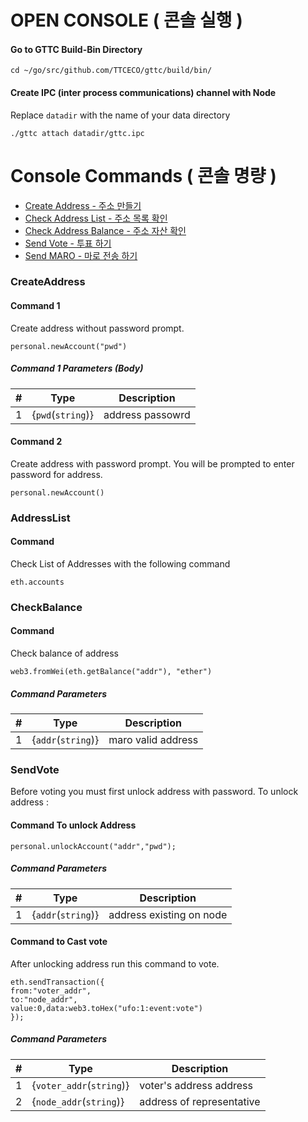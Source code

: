 # OPEN CONSOLE ( 콘솔 실행 )

#### Go to GTTC Build-Bin Directory 

```
cd ~/go/src/github.com/TTCECO/gttc/build/bin/
```
#### Create IPC (inter process communications) channel with Node

Replace `datadir` with the name of your data directory

```
./gttc attach datadir/gttc.ipc
```

# Console Commands ( 콘솔 명량 )

- [Create Address - 주소 만들기 ](#CreateAddress)
- [Check Address List - 주소 목록 확인 ](#AddressList)
- [Check Address Balance - 주소 자산 확인 ](#CheckBalance)
- [Send Vote - 투표 하기 ](#SendVote)
- [Send MARO - 마로 전송 하기 ](#SendMaro)


### CreateAddress

#### Command 1
 Create address without password prompt.

```
personal.newAccount("pwd")
```


##### Command 1 Parameters (Body)

| #    | Type                               | Description                                                  |
| ---- | ---------------------------------- | ------------------------------------------------------------ |
| 1    | {`pwd`(`string`)}                  | address passowrd                               |



#### Command 2
 Create address with password prompt. You will be prompted to enter password for address.

```
personal.newAccount()
```


### AddressList


#### Command
 Check List of Addresses with the following command

```
eth.accounts
```

### CheckBalance


#### Command
 Check balance of address

```
web3.fromWei(eth.getBalance("addr"), "ether")
```

##### Command Parameters

| #    | Type                               | Description                                                  |
| ---- | ---------------------------------- | ------------------------------------------------------------ |
| 1    | {`addr`(`string`)}                  | maro valid address                               |


### SendVote
Before voting you must first unlock address with password. To unlock address :

#### Command To unlock Address

```
personal.unlockAccount("addr","pwd");
```

##### Command Parameters

| #    | Type                               | Description                                                  |
| ---- | ---------------------------------- | ------------------------------------------------------------ |
| 1    | {`addr`(`string`)}                  | address existing on node                               |

#### Command to Cast vote
After unlocking address run this command to vote.

```
eth.sendTransaction({
from:"voter_addr",
to:"node_addr",
value:0,data:web3.toHex("ufo:1:event:vote")
});

```

##### Command Parameters

| #    | Type                               | Description                                                  |
| ---- | ---------------------------------- | ------------------------------------------------------------ |
| 1    | {`voter_addr`(`string`)}                  | voter's address address                               |
| 2    | {`node_addr`(`string`)}                  | address of representative                               |

